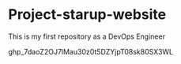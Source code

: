 # Project-starup-website
This is my first repository as a DevOps Engineer

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
